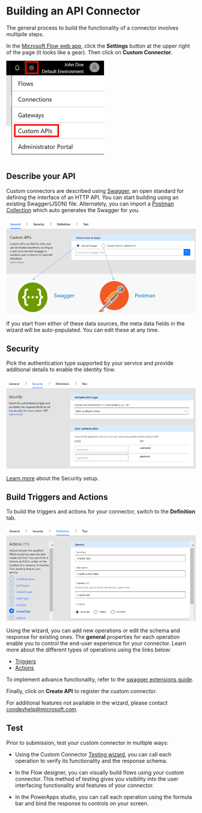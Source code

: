 # Building an API Connector

The general process to build the functionality of a connector involves multipile steps.

In the [Microsoft Flow web app](https://ms.flow.microsoft.com/en-us/), click the **Settings** button at the upper right of the page (it looks like a gear). Then click on **Custom Connector**.

![Finding Custom APIs](./media/api-connectors/finding-custom-apis.png)

## Describe your API

Custom connectors are described using [Swagger](https://swagger.io/), an open standard for defining the interface of an HTTP API. You can start building using an existing Swagger(JSON) file. Alternately, you can import a [Postman Collection](https://www.getpostman.com/docs/collections) which auto generates the Swagger for you. 

![Define your API diagram](./media/api-connectors/build_your_api.png)

If you start from either of these data sources, the meta data fields in the wizard will be auto-populated. You can edit these at any time.  

## Security

Pick the authentication type supported by your service and provide additional details to enable the identity flow. 

![Security Diagram](./media/api-connectors/security.png)

[Learn more](register-custom-api.md) about the Security setup.

## Build Triggers and Actions

To build the triggers and actions for your connector, switch to the **Definition** tab. 

![Definition Diagram](./media/api-connectors/definition.png)

Using the wizard, you can add new operations or edit the schema and response for existing ones. The **general** properties for each operation enable you to control the end-user experience for your connector. Learn more about the different types of operations using the links below:
- [Triggers](customapi-webhooks.md)
- [Actions](register-custom-api.md)

To implement advance functionality, refer to the [swagger extensions guide](https://ms.flow.microsoft.com/en-us/documentation/customapi-how-to-swagger/). 

Finally, click on **Create API** to register the custom connector.

For additional features not available in the wizard, please contact [condevhelp@microsoft.com](mailto:condevhelp@microsoft.com).

## Test

Prior to submission, test your custom connector in multiple ways: 

- Using the Custom Connector [Testing wizard](https://flow.microsoft.com/en-us/blog/new-updates-custom-api/), you can call each operation to verify its functionality and the response schema.

- In the Flow designer, you can visually build flows using your custom connector. This method of testing gives you visibility into the user interfacing functionality and features of your connector.

- In the PowerApps studio, you can call each operation using the formula bar and bind the response to controls on your screen.

